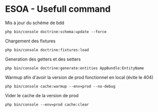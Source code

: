 ESOA - Usefull command
======================

Mis à jour du schéme de bdd

    php bin/console doctrine:schema:update --force
    
Chargement des fixtures

    php bin/console doctrine:fixtures:load
    
Generation des getters et des setters

    php bin/console doctrine:generate:entities AppBundle:EntityName
    
    
Warmup afin d'avoir la version de prod fonctionnel en local (évite le 404) 

    php bin/console cache:warmup --env=prod --no-debug
    
Vider le cache de la version de prod 

    php bin/console --env=prod cache:clear